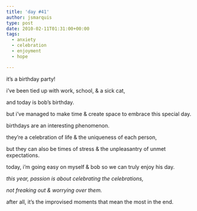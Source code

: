 ```yaml
---
title: 'day #41'
author: jsmarquis
type: post
date: 2010-02-11T01:31:00+00:00
tags:
  - anxiety
  - celebration
  - enjoyment
  - hope

---
```

it&#8217;s a birthday party!

  i&#8217;ve been tied up with work, school, & a sick cat,

  and today is bob&#8217;s birthday.

  but i&#8217;ve managed to make time & create space to embrace this special day.


  birthdays are an interesting phenomenon.

  they&#8217;re a celebration of life & the uniqueness of each person,

  but they can also be times of stress & the unpleasantry of unmet expectations.


  today, i&#8217;m going easy on myself & bob so we can truly enjoy his day.


  <i>this year, passion is about celebrating the celebrations,</i>

  <i>not freaking out & worrying over them.</i>

  after all, it&#8217;s the improvised moments that mean the most in the end.